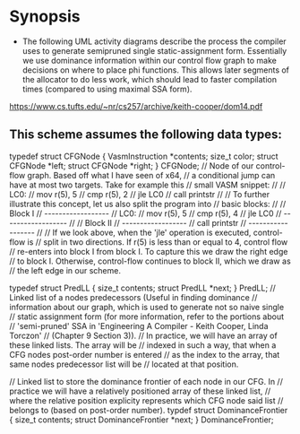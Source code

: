 # Synopsis
- The following UML activity diagrams describe the process the compiler uses
to generate semipruned single static-assignment form. Essentially we use
dominance information within our control flow graph to make decisions on where
to place phi functions. This allows later segments of the allocator to do less
work, which should lead to faster compilation times (compared to using maximal
SSA form).

https://www.cs.tufts.edu/~nr/cs257/archive/keith-cooper/dom14.pdf

## This scheme assumes the following data types:
typedef struct
CFGNode
{
    VasmInstruction *contents;
    size_t color;
    struct CFGNode *left;
    struct CFGNode *right;
}
CFGNode;
// Node of our control-flow graph. Based off what I have seen of x64,
// a conditional jump can have at most two targets. Take for example this
// small VASM snippet:
//
// LC0:
// mov      r(5), 5
// cmp      r(5), 2
// jle      LC0
// call     printstr
//
// To further illustrate this concept, let us also split the program into
// basic blocks:
//
// Block I
// ------------------
// LC0:
// mov      r(5), 5
// cmp      r(5), 4
// jle      LC0
// ------------------
//
// Block II
// ------------------
// call     printstr
// ------------------
//
// If we look above, when the 'jle' operation is executed, control-flow is
// split in two directions. If r(5) is less than or equal to 4, control flow
// re-enters into block I from block I. To capture this we draw the right edge
// to block I. Otherwise, control-flow continues to block II, which we draw as
// the left edge in our scheme.


typedef struct
PredLL
{
    size_t contents;
    struct PredLL *next;
}
PredLL;
// Linked list of a nodes predecessors (Useful in finding dominance
// information about our graph, which is used to generate not so naive single
// static assignment form (for more information, refer to the portions about
// 'semi-pruned' SSA in 'Engineering A Compiler - Keith Cooper, Linda Torczon'
// (Chapter 9 Section 3)).
// In practice, we will have an array of these linked lists. The array will be
// indexed in such a way, that when a CFG nodes post-order number is entered
// as the index to the array, that same nodes predecessor list will be
// located at that position.


// Linked list to store the dominance frontier of each node in our CFG. In
// practice we will have a relatively positioned array of these linked list,
// where the relative position explicity represents which CFG node said list
// belongs to (based on post-order number).
typdef struct
DominanceFrontier
{
    size_t contents;
    struct DominanceFrontier *next;
}
DominanceFrontier;
